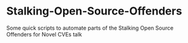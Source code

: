 # Stalking-Open-Source-Offenders
Some quick scripts to automate parts of the Stalking Open Source Offenders for Novel CVEs talk
